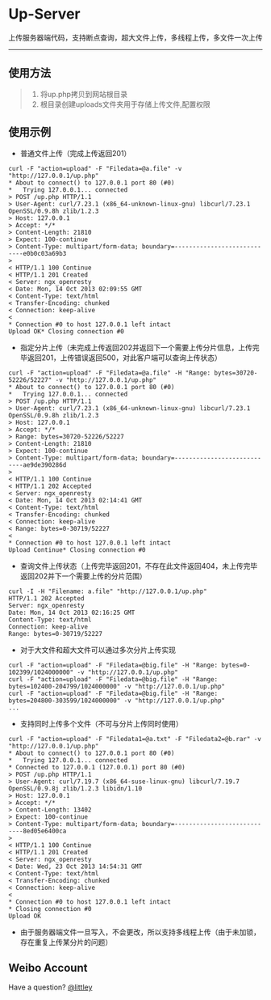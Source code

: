 Up-Server
=====================
上传服务器端代码，支持断点查询，超大文件上传，多线程上传，多文件一次上传
* * *

使用方法
-----------
> 1. 将up.php拷贝到网站根目录
> 2. 根目录创建uploads文件夹用于存储上传文件,配置权限


使用示例
----------

*   普通文件上传（完成上传返回201）
```
curl -F "action=upload" -F "Filedata=@a.file" -v "http://127.0.0.1/up.php"
* About to connect() to 127.0.0.1 port 80 (#0)
*   Trying 127.0.0.1... connected
> POST /up.php HTTP/1.1
> User-Agent: curl/7.23.1 (x86_64-unknown-linux-gnu) libcurl/7.23.1 OpenSSL/0.9.8h zlib/1.2.3
> Host: 127.0.0.1
> Accept: */*
> Content-Length: 21810
> Expect: 100-continue
> Content-Type: multipart/form-data; boundary=----------------------------e0b0c03a69b3
>
< HTTP/1.1 100 Continue
< HTTP/1.1 201 Created
< Server: ngx_openresty
< Date: Mon, 14 Oct 2013 02:09:55 GMT
< Content-Type: text/html
< Transfer-Encoding: chunked
< Connection: keep-alive
<
* Connection #0 to host 127.0.0.1 left intact
Upload OK* Closing connection #0
```

*   指定分片上传（未完成上传返回202并返回下一个需要上传分片信息，上传完毕返回201，上传错误返回500，对此客户端可以查询上传状态）
```
curl -F "action=upload" -F "Filedata=@a.file" -H "Range: bytes=30720-52226/52227" -v "http://127.0.0.1/up.php"
* About to connect() to 127.0.0.1 port 80 (#0)
*   Trying 127.0.0.1... connected
> POST /up.php HTTP/1.1
> User-Agent: curl/7.23.1 (x86_64-unknown-linux-gnu) libcurl/7.23.1 OpenSSL/0.9.8h zlib/1.2.3
> Host: 127.0.0.1
> Accept: */*
> Range: bytes=30720-52226/52227
> Content-Length: 21810
> Expect: 100-continue
> Content-Type: multipart/form-data; boundary=----------------------------ae9de390286d
>
< HTTP/1.1 100 Continue
< HTTP/1.1 202 Accepted
< Server: ngx_openresty
< Date: Mon, 14 Oct 2013 02:14:41 GMT
< Content-Type: text/html
< Transfer-Encoding: chunked
< Connection: keep-alive
< Range: bytes=0-30719/52227
<
* Connection #0 to host 127.0.0.1 left intact
Upload Continue* Closing connection #0
```

*   查询文件上传状态（上传完毕返回201，不存在此文件返回404，未上传完毕返回202并下一个需要上传的分片范围） 
```
curl -I -H "Filename: a.file" "http://127.0.0.1/up.php"
HTTP/1.1 202 Accepted
Server: ngx_openresty
Date: Mon, 14 Oct 2013 02:16:25 GMT
Content-Type: text/html
Connection: keep-alive
Range: bytes=0-30719/52227
```

*   对于大文件和超大文件可以通过多次分片上传实现
```
curl -F "action=upload" -F "Filedata=@big.file" -H "Range: bytes=0-102399/1024000000" -v "http://127.0.0.1/up.php"
curl -F "action=upload" -F "Filedata=@big.file" -H "Range: bytes=102400-204799/1024000000" -v "http://127.0.0.1/up.php"
curl -F "action=upload" -F "Filedata=@big.file" -H "Range: bytes=204800-303599/1024000000" -v "http://127.0.0.1/up.php"
...
```

*   支持同时上传多个文件（不可与分片上传同时使用）
```
curl -F "action=upload" -F "Filedata1=@a.txt" -F "Filedata2=@b.rar" -v "http://127.0.0.1/up.php"
* About to connect() to 127.0.0.1 port 80 (#0)
*   Trying 127.0.0.1... connected
* Connected to 127.0.0.1 (127.0.0.1) port 80 (#0)
> POST /up.php HTTP/1.1
> User-Agent: curl/7.19.7 (x86_64-suse-linux-gnu) libcurl/7.19.7 OpenSSL/0.9.8j zlib/1.2.3 libidn/1.10
> Host: 127.0.0.1
> Accept: */*
> Content-Length: 13402
> Expect: 100-continue
> Content-Type: multipart/form-data; boundary=----------------------------8ed05e6400ca
>
< HTTP/1.1 100 Continue
< HTTP/1.1 201 Created
< Server: ngx_openresty
< Date: Wed, 23 Oct 2013 14:54:31 GMT
< Content-Type: text/html
< Transfer-Encoding: chunked
< Connection: keep-alive
<
* Connection #0 to host 127.0.0.1 left intact
* Closing connection #0
Upload OK
```

*   由于服务器端文件一旦写入，不会更改，所以支持多线程上传（由于未加锁，存在重复上传某分片的问题）

Weibo Account
-------------

Have a question? [@littley](http://weibo.com/littley)

